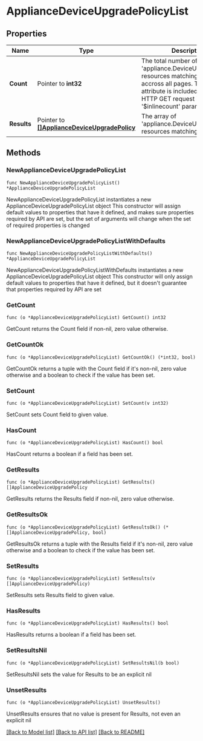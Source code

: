 # ApplianceDeviceUpgradePolicyList

## Properties

Name | Type | Description | Notes
------------ | ------------- | ------------- | -------------
**Count** | Pointer to **int32** | The total number of &#39;appliance.DeviceUpgradePolicy&#39; resources matching the request, accross all pages. The &#39;Count&#39; attribute is included when the HTTP GET request includes the &#39;$inlinecount&#39; parameter. | [optional] 
**Results** | Pointer to [**[]ApplianceDeviceUpgradePolicy**](ApplianceDeviceUpgradePolicy.md) | The array of &#39;appliance.DeviceUpgradePolicy&#39; resources matching the request. | [optional] 

## Methods

### NewApplianceDeviceUpgradePolicyList

`func NewApplianceDeviceUpgradePolicyList() *ApplianceDeviceUpgradePolicyList`

NewApplianceDeviceUpgradePolicyList instantiates a new ApplianceDeviceUpgradePolicyList object
This constructor will assign default values to properties that have it defined,
and makes sure properties required by API are set, but the set of arguments
will change when the set of required properties is changed

### NewApplianceDeviceUpgradePolicyListWithDefaults

`func NewApplianceDeviceUpgradePolicyListWithDefaults() *ApplianceDeviceUpgradePolicyList`

NewApplianceDeviceUpgradePolicyListWithDefaults instantiates a new ApplianceDeviceUpgradePolicyList object
This constructor will only assign default values to properties that have it defined,
but it doesn't guarantee that properties required by API are set

### GetCount

`func (o *ApplianceDeviceUpgradePolicyList) GetCount() int32`

GetCount returns the Count field if non-nil, zero value otherwise.

### GetCountOk

`func (o *ApplianceDeviceUpgradePolicyList) GetCountOk() (*int32, bool)`

GetCountOk returns a tuple with the Count field if it's non-nil, zero value otherwise
and a boolean to check if the value has been set.

### SetCount

`func (o *ApplianceDeviceUpgradePolicyList) SetCount(v int32)`

SetCount sets Count field to given value.

### HasCount

`func (o *ApplianceDeviceUpgradePolicyList) HasCount() bool`

HasCount returns a boolean if a field has been set.

### GetResults

`func (o *ApplianceDeviceUpgradePolicyList) GetResults() []ApplianceDeviceUpgradePolicy`

GetResults returns the Results field if non-nil, zero value otherwise.

### GetResultsOk

`func (o *ApplianceDeviceUpgradePolicyList) GetResultsOk() (*[]ApplianceDeviceUpgradePolicy, bool)`

GetResultsOk returns a tuple with the Results field if it's non-nil, zero value otherwise
and a boolean to check if the value has been set.

### SetResults

`func (o *ApplianceDeviceUpgradePolicyList) SetResults(v []ApplianceDeviceUpgradePolicy)`

SetResults sets Results field to given value.

### HasResults

`func (o *ApplianceDeviceUpgradePolicyList) HasResults() bool`

HasResults returns a boolean if a field has been set.

### SetResultsNil

`func (o *ApplianceDeviceUpgradePolicyList) SetResultsNil(b bool)`

 SetResultsNil sets the value for Results to be an explicit nil

### UnsetResults
`func (o *ApplianceDeviceUpgradePolicyList) UnsetResults()`

UnsetResults ensures that no value is present for Results, not even an explicit nil

[[Back to Model list]](../README.md#documentation-for-models) [[Back to API list]](../README.md#documentation-for-api-endpoints) [[Back to README]](../README.md)



